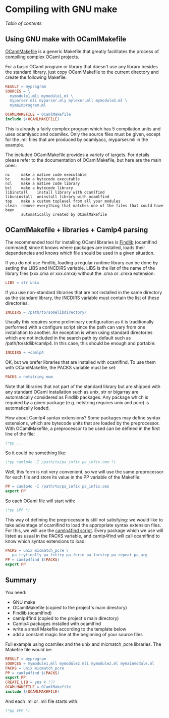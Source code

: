 <!-- ((! set title Compiling with GNU make !)) ((! set learn !)) -->

# Compiling with GNU make

*Table of contents*

## Using GNU make with OCamlMakefile
[OCamlMakefile](http://omake.metaprl.org/index.html "OCamlMakefile") is
a generic Makefile that greatly facilitates the process of compiling
complex OCaml projects.

For a basic OCaml program or library that doesn't use any library
besides the standard library, just copy OCamlMakefile to the current
directory and create the following Makefile:

```makefile
RESULT = myprogram
SOURCES = \
  mymodule1.mli mymodule1.ml \
  myparser.mli myparser.mly mylexer.mll mymodule2.ml \
  mymainprogram.ml

OCAMLMAKEFILE = OCamlMakefile
include $(OCAMLMAKEFILE)
```
This is already a fairly complex program which has 5 compilation units
and uses ocamlyacc and ocamllex. Only the source files must be given,
except for the .mli files that are produced by ocamlyacc, myparser.mli
in the example.

The included OCamlMakefile provides a variety of targets. For details
please refer to the documentation of OCamlMakefile, but here are the
main ones:

```text
nc     make a native code executable
bc     make a bytecode executable
ncl    make a native code library
bcl    make a bytecode library
libinstall    install library with ocamlfind
libuninstall  uninstall library with ocamlfind
top    make a custom toplevel from all your modules
clean  remove everything that matches one of the files that could have been
       automatically created by OCamlMakefile
```

## OCamlMakefile + libraries + Camlp4 parsing
The recommended tool for installing OCaml libraries is
[Findlib](http://www.camlcity.org/archive/programming/findlib.html "Findlib")
(ocamlfind command) since it knows where packages are installed, loads
their dependencies and knows which file should be used in a given
situation.

If you do not use Findlib, loading a regular runtime library can be done
by setting the LIBS and INCDIRS variable. LIBS is the list of the name
of the library files (xxx.cma or xxx.cmxa) without the .cma or .cmxa
extension:

```makefile
LIBS = str unix
```
If you use non-standard libraries that are not installed in the same
directory as the standard library, the INCDIRS variable must contain the
list of these directories:

```makefile
INCDIRS = /path/to/somelibdirectory/
```
Usually this requires some preliminary configuration as it is
traditionally performed with a configure script since the path can vary
from one installation to another. An exception is when using standard
directories which are not included in the search path by default such as
/path/to/stdlib/camlp4. In this case, this should be enough and
portable:

```makefile
INCDIRS = +camlp4
```
OK, but we prefer libraries that are installed with ocamlfind. To use
them with OCamlMakefile, the PACKS variable must be set:

```makefile
PACKS = netstring num
```
Note that libraries that not part of the standard library but are
shipped with any standard OCaml installation such as unix, str or
bigarray are automatically considered as Findlib packages. Any package
which is required by a given package (e.g. netstring requires unix and
pcre) is automatically loaded.

How about Camlp4 syntax extensions? Some packages may define syntax
extensions, which are bytecode units that are loaded by the
preprocessor. With OCamlMakefile, a preprocessor to be used can be
defined in the first line of the file:

```ocaml
(*pp ...
```
So it could be something like:

```ocaml
(*pp camlp4o -I /path/to/pa_infix pa_infix.cmo *)
```
Well, this form is not very convenient, so we will use the same
preprocessor for each file and store its value in the PP variable of the
Makefile:

```makefile
PP = camlp4o -I /path/to/pa_infix pa_infix.cmo
export PP
```
So each OCaml file will start with:

```ocaml
(*pp $PP *)
```
This way of defining the preprocessor is still not satisfying: we would
like to take advantage of ocamlfind to load the appropriate syntax
extension files. For this, we will use the [camlp4find
script](http://martin.jambon.free.fr/ocaml.html "camlp4find script").
Every package which we use will listed as usual in the PACKS variable,
and camlp4find will call ocamlfind to know which syntax extensions to
load:

```makefile
PACKS = unix micmatch_pcre \
   pa_tryfinally pa_lettry pa_forin pa_forstep pa_repeat pa_arg
PP = camlp4find $(PACKS)
export PP
```

## Summary

You need:

* GNU make
* OCamlMakefile (copied to the project's main directory)
* Findlib (ocamlfind)
* camlp4find (copied to the project's main directory)
* Camlp4 packages installed with ocamlfind
* write a small Makefile according to the template below
* add a constant magic line at the beginning of your source files

Full example using ocamllex and the unix and micmatch_pcre libraries.
The Makefile file would be:

```makefile
RESULT = myprogram
SOURCES = mymodule1.mll mymodule2.mli mymodule2.ml mymainmodule.ml
PACKS = unix micmatch_pcre
PP = camlp4find $(PACKS)
export PP
CREATE_LIB = yes # ???
OCAMLMAKEFILE = OCamlMakefile
include $(OCAMLMAKEFILE)
```
And each .ml or .mli file starts with:

```ocaml
(*pp $PP *)
```
